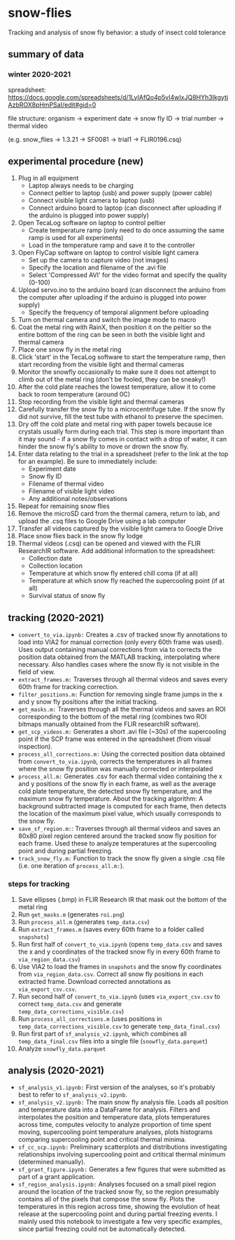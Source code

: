# snow-flies
Tracking and analysis of snow fly behavior: a study of insect cold tolerance

## summary of data 
### winter 2020-2021
spreadsheet: https://docs.google.com/spreadsheets/d/1LyIAfQo4p5vI4wIxJQ8HYh3IkgytjAzbROX8pHmPSaI/edit#gid=0

file structure: organism -> experiment date -> snow fly ID -> trial number -> thermal video

(e.g. snow_flies -> 1.3.21 -> SF0081 -> trial1 -> FLIR0196.csq) 

## experimental procedure (new)

1. Plug in all equipment 
   * Laptop always needs to be charging
   * Connect peltier to laptop (usb) and power supply (power cable)
   * Connect visible light camera to laptop (usb)
   * Connect arduino board to laptop (can disconnect after uploading if the arduino is plugged into power supply)
2. Open TecaLog software on laptop to control peltier
   * Create temperature ramp (only need to do once assuming the same ramp is used for all experiments)
   * Load in the temperature ramp and save it to the controller
3. Open FlyCap software on laptop to control visible light camera
   * Set up the camera to capture video (not images)
   * Specify the location and filename of the .avi file
   * Select 'Compressed AVI' for the video format and specify the quality (0-100)
4. Upload servo.ino to the arduino board (can disconnect the arduino from the computer after uploading if the arduino is plugged into power supply)
   * Specify the frequency of temporal alignment before uploading
5. Turn on thermal camera and switch the image mode to macro
6. Coat the metal ring with RainX, then position it on the peltier so the entire bottom of the ring can be seen in both the visible light and thermal camera
7. Place one snow fly in the metal ring 
8. Click 'start' in the TecaLog software to start the temperature ramp, then start recording from the visible light and thermal cameras
9. Monitor the snowfly occasionally to make sure it does not attempt to climb out of the metal ring (don't be fooled, they can be sneaky!)
10. After the cold plate reaches the lowest temperature, allow it to come back to room temperature (around 0C)
11. Stop recording from the visible light and thermal cameras
12. Carefully transfer the snow fly to a microcentrifuge tube. If the snow fly did not survive, fill the test tube with ethanol to preserve the specimen.
13. Dry off the cold plate and metal ring with paper towels because ice crystals usually form during each trial. This step is more important than it may sound - if a snow fly comes in contact with a drop of water, it can hinder the snow fly's ability to move or drown the snow fly. 
14. Enter data relating to the trial in a spreadsheet (refer to the link at the top for an example). Be sure to immediately include: 
    * Experiment date
    * Snow fly ID
    * Filename of thermal video
    * Filename of visible light video
    * Any additional notes/observations
15. Repeat for remaining snow flies
16. Remove the microSD card from the thermal camera, return to lab, and upload the .csq files to Google Drive using a lab computer
17. Transfer all videos captured by the visible light camera to Google Drive
18. Place snow flies back in the snow fly lodge 
19. Thermal videos (.csq) can be opened and viewed with the FLIR ResearchIR software. Add additional information to the spreadsheet: 
    * Collection date
    * Collection location
    * Temperature at which snow fly entered chill coma (if at all)
    * Temperature at which snow fly reached the supercooling point (if at all)
    * Survival status of snow fly

## tracking (2020-2021) 
* ```convert_to_via.ipynb:``` Creates a .csv of tracked snow fly annotations to load into VIA2 for manual correction (only every 60th frame was used). Uses output containing manual corrections from via to corrects the position data obtained from the MATLAB tracking, interpolating where necessary. Also handles cases where the snow fly is not visible in the field of view.
* ```extract_frames.m:``` Traverses through all thermal videos and saves every 60th frame for tracking correction.
* ```filter_positions.m:``` Function for removing single frame jumps in the x and y snow fly positions after the initial tracking.
* ```get_masks.m:``` Traverses through all the thermal videos and saves an ROI corresponding to the bottom of the metal ring (combines two ROI bitmaps manually obtained from the FLIR researchIR software).
* ```get_scp_videos.m:``` Generates a short .avi file (~30s) of the supercooling point if the SCP frame was entered in the spreadsheet (from visual inspection). 
* ```process_all_corrections.m:``` Using the corrected position data obtained from ```convert_to_via.ipynb```, corrects the temperatures in all frames where the snow fly position was manually corrected or interpolated 
* ```process_all.m:``` Generates .csv for each thermal video containing the x and y positions of the snow fly in each frame, as well as the average cold plate temperature, the detected snow fly temperature, and the maximum snow fly temperature. About the tracking algorithm: A background subtracted image is computed for each frame, then detects the location of the maximum pixel value, which usually corresponds to the snow fly. 
* ```save_sf_region.m:```: Traverses through all thermal videos and saves an 80x80 pixel region centered around the tracked snow fly position for each frame. Used these to analyze temperatures at the supercooling point and during partial freezing.
* ```track_snow_fly.m:``` Function to track the snow fly given a single .csq file (i.e. one iteration of ```process_all.m:```). 

### steps for tracking 
1. Save ellipses (.bmp) in FLIR Research IR that mask out the bottom of the metal ring
2. Run ```get_masks.m``` (generates ```roi.png```)
3. Run ```process_all.m``` (generates ```temp_data.csv```)
4. Run ```extract_frames.m``` (saves every 60th frame to a folder called ```snapshots```)
5. Run first half of ```convert_to_via.ipynb``` (opens ```temp_data.csv``` and saves the x and y coordinates of the tracked snow fly in every 60th frame to ```via_region_data.csv```)
6. Use VIA2 to load the frames in ```snapshots``` and the snow fly coordinates from ```via_region_data.csv```. Correct all snow fly positions in each extracted frame. Download corrected annotations as ```via_export_csv.csv```.
7. Run second half of ```convert_to_via.ipynb``` (uses ```via_export_csv.csv``` to correct ```temp_data.csv``` and generate ```temp_data_corrections_visible.csv```)
8. Run ```process_all_corrections.m``` (uses positions in ```temp_data_corrections_visible.csv``` to generate ```temp_data_final.csv```)
9. Run first part of ```sf_analysis_v2.ipynb```, which combines all ```temp_data_final.csv``` files into a single file (```snowfly_data.parquet```)
10. Analyze ```snowfly_data.parquet```

## analysis (2020-2021)
* ```sf_analysis_v1.ipynb:``` First version of the analyses, so it's probably best to refer to ```sf_analysis_v2.ipynb```. 
* ```sf_analysis_v2.ipynb:``` The main snow fly analysis file. Loads all position and temperature data into a DataFrame for analysis. Filters and interpolates the position and temperature data, plots temperatures across time, computes velocity to analyze proportion of time spent moving, supercooling point temperature analyses, plots histograms comparing supercooling point and critical thermal minima.
* ```sf_cc_scp.ipynb:``` Preliminary scatterplots and distributions investigating relationships involving supercooling point and crtitical thermal minimum (determined manually). 
* ```sf_grant_figure.ipynb:``` Generates a few figures that were submitted as part of a grant application. 
* ```sf_region_analysis.ipynb:``` Analyses focused on a small pixel region around the location of the tracked snow fly, so the region presumably contains all of the pixels that compose the snow fly. Plots the temperatures in this region across time, showing the evolution of heat release at the supercooling point and during partial freezing events. I mainly used this notebook to investigate a few very specific examples, since partial freezing could not be automatically detected.

